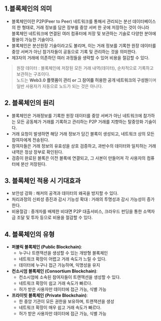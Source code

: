 ## 1.블록체인의 의미
- 블록체인이란 P2P(Peer to Peer) 네트워크를 통해서 관리되는 분선 데이터베이스의 한 형태로, 거래 정보를 담은 장부를 중앙 서버 한 곳에 저장하는 것이 아니라<br>
블록체인 네트워크에 연결된 여러 컴퓨터에 저장 및 보관하는 기술로 다양한 분야에 활용이 가능한 기술이다.
- 블록체인은 분산원장 기술이라고도 불리며, 이는 거래 정보를 기록한 원장 데이터를 중앙 서버가 아닌 참가자들이 공동으로 기록 및 관리하는 것을 의미한다.
- 제3자의 거래에 의존하던 여러 과정들을 생략할 수 있어 비용을 절감할 수 있다.
 
> 원장 데이터 : 블록체인에 저장된 모든 거래 내역(데이터), 순차적으로 기록하고 보관하는 구조이다. <br>
> 노드는 **Web3.0 플랫폼이 관리 or 그 참여를 허용한 공개 네트워크의 구성원**이며 일반 사용자가 자동으로 노드가 되는 것은 아니다.

## 2. 블록체인의 원리
- 블록체인은 거래정보를 기록한 원장 데이터를 중앙 서버가 아닌 네트워크에 참가하는 모든 공동체가 거래를 기록하고 관리하는 P2P 거래를 지향하는 탈중앙화 기술이다.
- 거래 요청이 발생하면 해당 거래 정보가 담긴 블록이 생성되고, 네트워크 상의 모든 참여자에게 전송된다.
- 참여자들은 거래 정보의 유효성을 상호 검증하고, 과반수의 데이터와 일치하는 거래내역은 정상 장부로 확인된다.
- 검증이 완료된 블록은 이전 블록에 연결되고, 그 사본이 만들어져 각 사용자의 컴퓨터에 분산 저장된다.

## 3. 블록체인 적용 시 기대효과
- 보안성 강화 : 해커의 공격과 데이터의 왜곡을 방지할 수 있다.
- 처리과정의 신뢰성 증진과 감시 기능성 확대 : 거래의 투명성과 감시 가능성이 증가한다.
- 비용절감 : 중개자를 배제한 비대면 P2P 대출서비스, 크라우드 펀딩을 통한 소액자금 조달 및 투자 등으로 비용을 절감할 수 있다.

## 4. 블록체인의 유형
- **퍼블릭 블록체인 (Public Blockchain)**:
  - 누구나 트랜잭션을 생성할 수 있는 개방형 블록체인
  - 네트워크 확장이 어렵고 거래 속도가 느릴 수 있다.
  - 데이터에 누구나 접근 가능하며, 익명성을 유지
- **컨소시엄 블록체인 (Consortium Blockchain)**:
  - 컨소시엄에 소속된 참여자들이 트랜잭션을 생성할 수 있다.
  -  네트워크 확장이 쉽고 거래 속도가 빠르다.
  -  허가 받은 사용자만 데이터에 접근 가능, 식별 가능
- **프라이빗 블록체인 (Private Blockchain)**:
   - 한 중앙 기관이 모든 권한을 보유하며, 트랜잭션을 생성
   - 네트워크 확장이 매우 쉽고 거래 속도가 빠르다.
   - 허가 받은 사용자만 데이터에 접근 가능, 식별 가능
